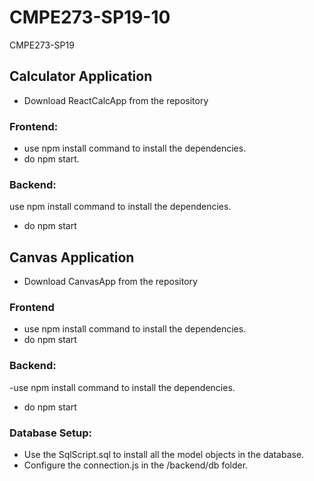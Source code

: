 # CMPE273-SP19-10
CMPE273-SP19

## Calculator Application
- Download ReactCalcApp from the repository
### Frontend:
- use npm install command to install the dependencies.
- do npm start.

### Backend:
 use npm install command to install the dependencies.
- do npm start

## Canvas Application
- Download CanvasApp from the repository
### Frontend
- use npm install command to install the dependencies.
- do npm start

### Backend:
 -use npm install command to install the dependencies.
- do npm start

### Database Setup:
- Use the SqlScript.sql to install all the model objects in the database.
- Configure the connection.js in the /backend/db folder.
